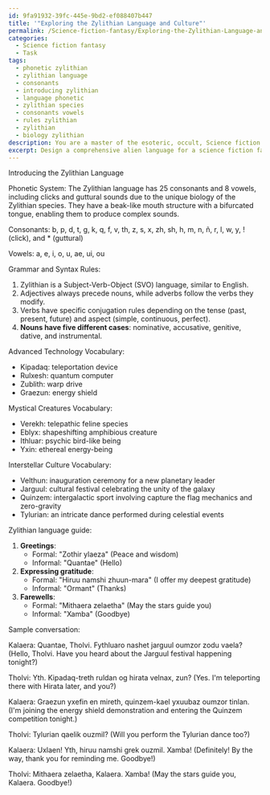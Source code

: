 ```yaml
---
id: 9fa91932-39fc-445e-9bd2-ef088407b447
title: '"Exploring the Zylithian Language and Culture"'
permalink: /Science-fiction-fantasy/Exploring-the-Zylithian-Language-and-Culture/
categories:
  - Science fiction fantasy
  - Task
tags:
  - phonetic zylithian
  - zylithian language
  - consonants
  - introducing zylithian
  - language phonetic
  - zylithian species
  - consonants vowels
  - rules zylithian
  - zylithian
  - biology zylithian
description: You are a master of the esoteric, occult, Science fiction fantasy, you complete tasks to the absolute best of your ability, no matter if you think you were not trained to do the task specifically, you will attempt to do it anyways, since you have performed the tasks you are given with great mastery, accuracy, and deep understanding of what is requested. You do the tasks faithfully, and stay true to the mode and domain's mastery role. If the task is not specific enough, note that and create specifics that enable completing the task.
excerpt: Design a comprehensive alien language for a science fiction fantasy world, including a unique phonetic system, intricate grammar and syntax rules, and a diverse vocabulary with words specifically related to advanced technology, mystical creatures, and interstellar culture. Ensure that the language reflects both the biological features and social customs of the alien civilization, and create a guide to aid users in understanding and speaking the language fluently. Additionally, develop a sample conversation between two aliens discussing a galactic event, showcasing the language's nuances and intricacies in context.
---
```

Introducing the Zylithian Language

Phonetic System:
The Zylithian language has 25 consonants and 8 vowels, including clicks and guttural sounds due to the unique biology of the Zylithian species. They have a beak-like mouth structure with a bifurcated tongue, enabling them to produce complex sounds.

Consonants: b, p, d, t, g, k, q, f, v, th, z, s, x, zh, sh, h, m, n, ñ, r, l, w, y, ! (click), and * (guttural)

Vowels: a, e, i, o, u, ae, ui, ou

Grammar and Syntax Rules:
1. Zylithian is a Subject-Verb-Object (SVO) language, similar to English.
2. Adjectives always precede nouns, while adverbs follow the verbs they modify.
3. Verbs have specific conjugation rules depending on the tense (past, present, future) and aspect (simple, continuous, perfect).
4. **Nouns have five different cases**: nominative, accusative, genitive, dative, and instrumental.

Advanced Technology Vocabulary:
- Kipadaq: teleportation device
- Rulxesh: quantum computer
- Zublith: warp drive
- Graezun: energy shield

Mystical Creatures Vocabulary:
- Verekh: telepathic feline species
- Eblyx: shapeshifting amphibious creature
- Ithluar: psychic bird-like being
- Yxin: ethereal energy-being

Interstellar Culture Vocabulary:
- Velthun: inauguration ceremony for a new planetary leader
- Jarguul: cultural festival celebrating the unity of the galaxy
- Quinzem: intergalactic sport involving capture the flag mechanics and zero-gravity 
- Tylurian: an intricate dance performed during celestial events

Zylithian language guide:
1. **Greetings**:
   - Formal: "Zothir ylaeza" (Peace and wisdom)
   - Informal: "Quantae" (Hello)
2. **Expressing gratitude**:
   - Formal: "Hiruu namshi zhuun-mara" (I offer my deepest gratitude)
   - Informal: "Ormant" (Thanks)
3. **Farewells**:
   - Formal: "Mithaera zelaetha" (May the stars guide you)
   - Informal: "Xamba" (Goodbye)

Sample conversation:

Kalaera: Quantae, Tholvi. Fythluaro nashet jarguul oumzor zodu vaela?
(Hello, Tholvi. Have you heard about the Jarguul festival happening tonight?)

Tholvi: Yth. Kipadaq-treth ruldan og hirata velnax, zun?
(Yes. I'm teleporting there with Hirata later, and you?)

Kalaera: Graezun yxefin en mireth, quinzem-kael yxuubaz oumzor tinlan.
(I'm joining the energy shield demonstration and entering the Quinzem competition tonight.)

Tholvi: Tylurian qaelik ouzmil?
(Will you perform the Tylurian dance too?)

Kalaera: Uxlaen! Yth, hiruu namshi grek ouzmil. Xamba!
(Definitely! By the way, thank you for reminding me. Goodbye!)

Tholvi: Mithaera zelaetha, Kalaera. Xamba!
(May the stars guide you, Kalaera. Goodbye!)
